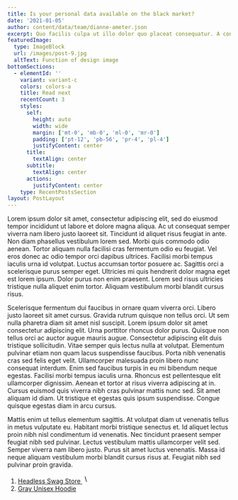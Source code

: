 ```yaml
---
title: Is your personal data available on the black market?
date: '2021-01-05'
author: content/data/team/dianne-ameter.json
excerpt: Quo facilis culpa ut illo dolor quo placeat consequatur. A consequatur facilis aut voluptas dolores qui aperiam laborum ut ullam consequatur ut quia consequatur cum inventore voluptas sed impedit asperiores!
featuredImage:
  type: ImageBlock
  url: /images/post-9.jpg
  altText: Function of design image
bottomSections:
  - elementId: ''
    variant: variant-c
    colors: colors-a
    title: Read next
    recentCount: 3
    styles:
      self:
        height: auto
        width: wide
        margin: ['mt-0', 'mb-0', 'ml-0', 'mr-0']
        padding: ['pt-12', 'pb-56', 'pr-4', 'pl-4']
        justifyContent: center
      title:
        textAlign: center
      subtitle:
        textAlign: center
      actions:
        justifyContent: center
    type: RecentPostsSection
layout: PostLayout
---
```


Lorem ipsum dolor sit amet, consectetur adipiscing elit, sed do eiusmod tempor incididunt ut labore et dolore magna aliqua. Ac ut consequat semper viverra nam libero justo laoreet sit. Tincidunt id aliquet risus feugiat in ante. Non diam phasellus vestibulum lorem sed. Morbi quis commodo odio aenean. Tortor aliquam nulla facilisi cras fermentum odio eu feugiat. Vel eros donec ac odio tempor orci dapibus ultrices. Facilisi morbi tempus iaculis urna id volutpat. Luctus accumsan tortor posuere ac. Sagittis orci a scelerisque purus semper eget. Ultricies mi quis hendrerit dolor magna eget est lorem ipsum. Dolor purus non enim praesent. Lorem sed risus ultricies tristique nulla aliquet enim tortor. Aliquam vestibulum morbi blandit cursus risus.

Scelerisque fermentum dui faucibus in ornare quam viverra orci. Libero justo laoreet sit amet cursus. Gravida rutrum quisque non tellus orci. Ut sem nulla pharetra diam sit amet nisl suscipit. Lorem ipsum dolor sit amet consectetur adipiscing elit. Urna porttitor rhoncus dolor purus. Quisque non tellus orci ac auctor augue mauris augue. Consectetur adipiscing elit duis tristique sollicitudin. Vitae semper quis lectus nulla at volutpat. Elementum pulvinar etiam non quam lacus suspendisse faucibus. Porta nibh venenatis cras sed felis eget velit. Ullamcorper malesuada proin libero nunc consequat interdum. Enim sed faucibus turpis in eu mi bibendum neque egestas. Facilisi morbi tempus iaculis urna. Rhoncus est pellentesque elit ullamcorper dignissim. Aenean et tortor at risus viverra adipiscing at in. Cursus euismod quis viverra nibh cras pulvinar mattis nunc sed. Sit amet aliquam id diam. Ut tristique et egestas quis ipsum suspendisse. Congue quisque egestas diam in arcu cursus.

Mattis enim ut tellus elementum sagittis. At volutpat diam ut venenatis tellus in metus vulputate eu. Habitant morbi tristique senectus et. Id aliquet lectus proin nibh nisl condimentum id venenatis. Nec tincidunt praesent semper feugiat nibh sed pulvinar. Lectus vestibulum mattis ullamcorper velit sed. Semper viverra nam libero justo. Purus sit amet luctus venenatis. Massa id neque aliquam vestibulum morbi blandit cursus risus at. Feugiat nibh sed pulvinar proin gravida.

<div class="bg-white">
        <div class="pt-6">
          <nav aria-label="Breadcrumb">
            <ol
              role="list"
              class="max-w-2xl mx-auto px-4 flex items-center space-x-2 sm:px-6 lg:max-w-7xl lg:px-8"
            >
              <li>
                <div class="flex items-center">
                  <a href="#" class="mr-2 text-sm font-medium text-gray-900">
                    Headless Swag Store
                  </a>
                  <svg
                    width="16"
                    height="20"
                    viewBox="0 0 16 20"
                    fill="currentColor"
                    xmlns="http://www.w3.org/2000/svg"
                    aria-hidden="true"
                    class="w-4 h-5 text-gray-300"
                  >
                    <path
                      d="M5.697 4.34L8.98 16.532h1.327L7.025 4.341H5.697z"
                    />
                  </svg>
                </div>
              </li>
              <li class="text-sm">
                <a
                  href="#"
                  aria-current="page"
                  class="font-medium text-gray-500 hover:text-gray-600"
                >
                  Gray Unisex Hoodie
                </a>
              </li>
            </ol>
          </nav>

  </div>
</div>
